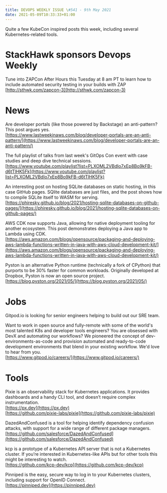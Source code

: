```yaml
---
title: DEVOPS WEEKLY ISSUE \#541 - 9th May 2021 
date: 2021-05-09T10:33:33+01:00
---
```


Quite a few KubeCon inspired posts this week, including several Kubernetes-related tools.


StackHawk sponsors Devops Weekly
============================

Tune into ZAPCon After Hours this Tuesday at 8 am PT to learn how to include automated security testing in your builds with ZAP
<br>[http://sthwk.com/zapcon-3](http://sthwk.com/zapcon-3)


News
====

Are developer portals (like those powered by Backstage) an anti-pattern? This post argues yes.
<br>[https://www.lastweekinaws.com/blog/developer-portals-are-an-anti-pattern/](https://www.lastweekinaws.com/blog/developer-portals-are-an-anti-pattern/)


The full playlist of talks from last week's GitOps Con event with case studies and deep dive technical sessions.
<br>[https://www.youtube.com/playlist?list=PLXOML2VBdIo7xEp8Bo9kFB-d6tTlHK5Fk](https://www.youtube.com/playlist?list=PLXOML2VBdIo7xEp8Bo9kFB-d6tTlHK5Fk)


An interesting post on hosting SQLite databases on static hosting, in this case GitHub pages. SQlite databases are just files, and the post shows how to compile SQLite itself to WASM for serving.
<br>[https://phiresky.github.io/blog/2021/hosting-sqlite-databases-on-github-pages/](https://phiresky.github.io/blog/2021/hosting-sqlite-databases-on-github-pages/)


AWS CDK now supports Java, allowing for native deployment tooling for another ecosystem. This post demonstrates deploying a Java app to Lambda using CDK.
<br>[https://aws.amazon.com/blogs/opensource/packaging-and-deploying-aws-lambda-functions-written-in-java-with-aws-cloud-development-kit/](https://aws.amazon.com/blogs/opensource/packaging-and-deploying-aws-lambda-functions-written-in-java-with-aws-cloud-development-kit/)


Pyston is an alternative Python runtime (technically a fork of CPython) that purports to be 30% faster for common workloads. Originally developed at Dropbox, Pyston is now an open source project.
<br>[https://blog.pyston.org/2021/05/](https://blog.pyston.org/2021/05/)


Jobs
====

Gitpod.io is looking for senior engineers helping to build out our SRE team.

Want to work in open source and fully-remote with some of the world's most talented K8s and developer tools engineers? You are obsessed with DevX and automating our workflows? We pioneered the concept of dev-environments-as-code and provision automated and ready-to-code development environments that blend in your existing workflow. We'd love to hear from you.
<br>[https://www.gitpod.io/careers/](https://www.gitpod.io/careers/)


Tools
=====

Pixie is an observability stack for Kubernetes applications. It provides dashboards and a handy CLI tool, and doesn’t require complex instrumentation.
<br>[https://px.dev](https://px.dev)
<br>[https://github.com/pixie-labs/pixie](https://github.com/pixie-labs/pixie)


DazedAndConfused is a tool for helping identify dependency confusion attacks, with support for a wide range of different package managers.
<br>[https://github.com/salesforce/DazedAndConfused](https://github.com/salesforce/DazedAndConfused)


kcp is a prototype of a Kubernetes API server that is not a Kubernetes cluster. If you’re interested in Kubernetes-like APIs but for other tools this might be interesting to watch.
<br>[https://github.com/kcp-dev/kcp](https://github.com/kcp-dev/kcp)


Pinniped is the easy, secure way to log in to your Kubernetes clusters, including support for OpenID Connect.
<br>[https://pinniped.dev](https://pinniped.dev)



